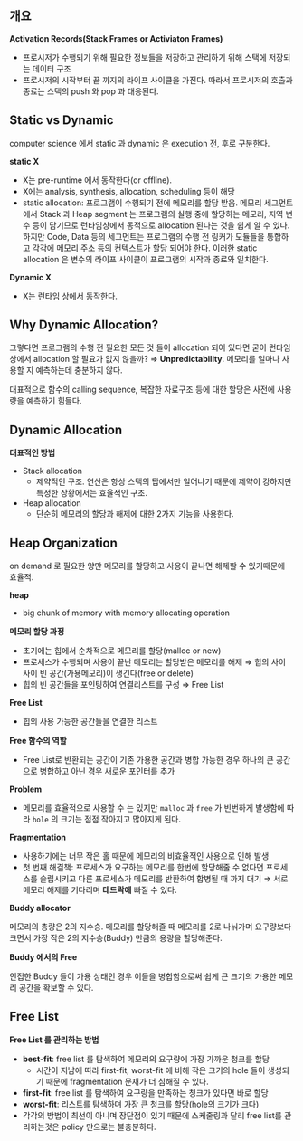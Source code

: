 ## 개요

**Activation Records(Stack Frames or Activiaton Frames)**

- 프로시저가 수행되기 위해 필요한 정보들을 저장하고 관리하기 위해 스택에 저장되는 데이터 구조
- 프로시저의 시작부터 끝 까지의 라이프 사이클을 가진다. 따라서 프로시저의 호출과 종료는 스택의 push 와 pop 과 대응된다.



## Static vs Dynamic

computer science 에서 static 과 dynamic 은  execution 전, 후로 구분한다.

**static X**

- X는 pre-runtime 에서 동작한다(or offline).
- X에는 analysis, synthesis, allocation, scheduling 등이 해당
- static allocation: 프로그램이 수행되기 전에 메모리를 할당 받음. 메모리 세그먼트에서 Stack 과 Heap segment 는 프로그램의 실행 중에 할당하는 메모리, 지역 변수 등이 담기므로 런타임상에서 동적으로 allocation 된다는 것을 쉽게 알 수 있다. 하지만 Code, Data 등의 세그먼트는 프로그램의 수행 전 링커가 모듈들을 통합하고 각각에 메모리 주소 등의 컨텍스트가 할당 되어야 한다. 이러한 static allocation 은 변수의 라이프 사이클이 프로그램의 시작과 종료와 일치한다.

**Dynamic X**

- X는 런타임 상에서 동작한다.



## Why Dynamic Allocation?

그렇다면 프로그램의 수행 전 필요한 모든 것 들이 allocation 되어 있다면 굳이 런타임상에서 allocation 할 필요가 없지 않을까? ⇒ **Unpredictability**. 메모리를 얼마나 사용할 지 예측하는데 충분하지 않다.

대표적으로 함수의 calling sequence, 복잡한 자료구조 등에 대한 할당은 사전에 사용량을 예측하기 힘들다.



## Dynamic Allocation

**대표적인 방법**

- Stack allocation
  - 제약적인 구조. 연산은 항상 스택의 탑에서만 일어나기 때문에 제약이 강하지만 특정한 상황에서는 효율적인 구조.
- Heap allocation
  - 단순히 메모리의 할당과 해제에 대한 2가지 기능을 사용한다.



## Heap Organization

on demand 로 필요한 양만 메모리를 할당하고 사용이 끝나면 해제할 수 있기때문에 효율적. 

**heap**

- big chunk of memory with memory allocating operation

**메모리 할당 과정**

- 초기에는 힙에서 순차적으로 메모리를 할당(malloc or new)
- 프로세스가 수행되며 사용이 끝난 메모리는 할당받은 메모리를 해제 ⇒ 힙의 사이 사이 빈 공간(가용메모리)이 생긴다(free or delete)
- 힙의 빈 공간들을 포인팅하여 연결리스트를 구성 ⇒ Free List

**Free List**

- 힙의 사용 가능한 공간들을 연결한 리스트

**Free 함수의 역할**

- Free List로 반환되는 공간이 기존 가용한 공간과 병합 가능한 경우 하나의 큰 공간으로 병합하고 아닌 경우 새로운 포인터를 추가

**Problem**

- 메모리를 효율적으로 사용할 수 는 있지만 `malloc` 과 `free` 가 빈번하게 발생함에 따라 `hole` 의 크기는 점점 작아지고 많아지게 된다.

**Fragmentation**

- 사용하기에는 너무 작은 홀 때문에 메모리의 비효율적인 사용으로 인해 발생
- 첫 번째 해결책: 프로세스가 요구하는 메모리를 한번에 할당해줄 수 없다면 프로세스를 슬립시키고 다른 프로세스가 메모리를 반환하여 합병될 때 까지 대기 ⇒ 서로 메모리 해제를 기다리며 **데드락에** 빠질 수 있다.



**Buddy allocator**

메모리의 총량은 2의 지수승. 메모리를 할당해줄 때 메모리를 2로 나눠가며 요구량보다 크면서 가장 작은 2의 지수승(Buddy) 만큼의 용량을 할당해준다.

**Buddy 에서의 Free**

인접한 Buddy 들이 가용 상태인 경우 이들을 병합함으로써 쉽게 큰 크기의 가용한 메모리 공간을 확보할 수 있다. 



## Free List

**Free List 를 관리하는 방법**

- **best-fit**: free list 를 탐색하여 메모리의 요구량에 가장 가까운 청크를 할당
  - 시간이 지남에 따라 first-fit, worst-fit 에 비해 작은 크기의 hole 들이 생성되기 때문에 fragmentation 문재가 더 심해질 수 있다.
- **first-fit**: free list 를 탐색하여 요구량을 만족하는 청크가 있다면 바로 할당
- **worst-fit**: 리스트를 탐색하며 가장 큰 청크를 할당(hole의 크기가 크다)
- 각각의 방법이 최선이 아니며 장단점이 있기 때문에 스케줄링과 달리 free list를 관리하는것은 policy 만으로는 불충분하다.